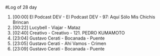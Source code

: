 #Log of 28 day

1. [00:00] El Podcast DEV - El Podcast DEV - 97: Aquí Sólo Mis Chichis Brincan
1. [00:22] Lucybell - Viajar - Mataz
1. [02:40] Creativo - Creativo - 121. PEDRO KUMAMOTO
1. [23:04] Gustavo Cerati - Bocanada - Puente
1. [23:05] Gustavo Cerati - Ahí Vamos - Crimen
1. [23:09] Gustavo Cerati - Bocanada - Puente

